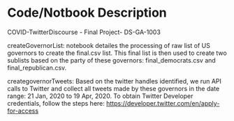 # Code/Notbook Description
COVID-TwitterDiscourse - Final Project- DS-GA-1003

createGovernorList: notebook detailes the processing of raw list of US governors to create the final.csv list. This final list is then used to create two sublists based on the party of these governors: final_democrats.csv and final_republican.csv. 

creategovernorTweets: Based on the twitter handles identified, we run API calls to Twitter and collect all tweets made by these governors in the date range:  21 Jan, 2020 to 19 Apr, 2020. To obtain Twitter Developer credentials, follow the steps here: https://developer.twitter.com/en/apply-for-access

